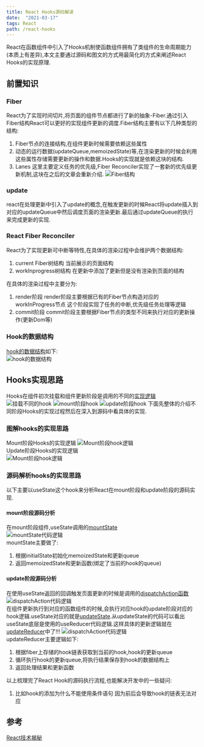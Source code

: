 ```yaml
---
title: React Hooks源码解读
date:  "2021-03-17"
tags: React
path: /react-hooks
---
```


React在函数组件中引入了Hooks机制使函数组件拥有了类组件的生命周期能力(本质上有差异),本文主要通过源码和图文的方式用最简化的方式来阐述React Hooks的实现原理.

## 前置知识
### Fiber
React为了实现时间切片,将页面的组件节点都进行了新的抽象-Fiber.通过引入Fiber结构React可以更好的实现组件更新的调度.Fiber结构主要有以下几种类型的结构:
1. Fiber节点的连接结构,在组件更新时候需要依赖这些属性
2. 动态的运行数据(updateQueue,memoizedState)等,在渲染更新的时候会利用这些属性存储需要更新的操作和数据.Hooks的实现就是依赖这块的结构.
3. Lanes 这里主要定义任务的优先级,Fiber Reconciler实现了一套新的优先级更新机制,这块在之后的文章会重新介绍.
![Fiber结构](./ReactHooks/Fiber.png)

### update
react在处理更新中引入了update的概念,在触发更新的时候React将update插入到对应的updateQueue中然后调度页面的渲染更新.最后通过updateQueue的执行来完成更新的实现. 

### React Fiber Reconciler
React为了实现更新可中断等特性,在具体的渲染过程中会维护两个数据结构:
1. current Fiber树结构  当前展示的页面结构
2. workInprogress树结构 在更新中添加了更新但是没有渲染到页面的结构  

在具体的渲染过程中主要分为:
1. render阶段 render阶段主要根据已有的Fiber节点构造对应的workInProgress节点 这个阶段实现了任务的中断,优先级任务处理等逻辑
2. commit阶段 commit阶段主要根据Fiber节点的类型不同来执行对应的更新操作(更新Dom等)

### Hook的数据结构
[hook的数据结构](https://github.com/facebook/react/blob/0203b6567c6fd6274866c853ef938241d24551ec/packages/react-reconciler/src/ReactFiberHooks.new.js#L140)如下:  
![hook的数据结构](./ReactHooks/hook.png)

## Hooks实现思路
Hooks在组件初次挂载和组件更新阶段是调用的不同的[实现逻辑](https://github.com/facebook/react/blob/1d1e49cfa453b58769e87c3c8d321024d58c948f/packages/react-reconciler/src/ReactFiberHooks.new.js#L389)
![挂载不同的hook](./ReactHooks/different_hook.png)
![mount阶段hook](./ReactHooks/mountHookCode.png)
![update阶段hook](./ReactHooks/updateHookCode.png)
下面先整体的介绍不同阶段Hooks的实现过程然后在深入到源码中看具体的实现.

### 图解hooks的实现思路
Mount阶段Hooks的实现逻辑
![Mount阶段hook逻辑](./ReactHooks/MountHook.jpg)  
Update阶段Hooks的实现逻辑  
![Mount阶段hook逻辑](./ReactHooks/updateHook.jpg)  

### 源码解析hooks的实现思路
以下主要以useState这个hook来分析React在mount阶段和update阶段的源码实现.

#### mount阶段源码分析
在mount阶段组件,useState调用的[mountState](https://github.com/facebook/react/blob/1d1e49cfa453b58769e87c3c8d321024d58c948f/packages/react-reconciler/src/ReactFiberHooks.new.js#L1235)  
![mountState代码逻辑](./ReactHooks/mountState.png)  
mountState主要做了:
1. 根据initialState初始化memoizedState和更新queue
2. 返回memoizedState和更新函数(绑定了当前的hook的queue)

#### update阶段源码分析
在使用useState返回的回调触发页面更新的时候是调用的[dispatchAction函数](https://github.com/facebook/react/blob/1d1e49cfa453b58769e87c3c8d321024d58c948f/packages/react-reconciler/src/ReactFiberHooks.new.js#L1901)  
![dispatchAction代码逻辑](./ReactHooks/dispatchAction.png)  
在组件更新执行到对应的函数组件的时候,会执行对应hook的update阶段对应的hook逻辑.useState对应的就是[updateState](https://github.com/facebook/react/blob/1d1e49cfa453b58769e87c3c8d321024d58c948f/packages/react-reconciler/src/ReactFiberHooks.new.js#L1262).从updateState的代码可以看出useState底层是使用的useReducer代码逻辑.这样具体的更新逻辑就在[updateReducer](https://github.com/facebook/react/blob/1d1e49cfa453b58769e87c3c8d321024d58c948f/packages/react-reconciler/src/ReactFiberHooks.new.js#L710)中了!!!
![dispatchAction代码逻辑](./ReactHooks/updateReducer.png)   
updateReducer主要逻辑如下:
1. 根据fiber上存储的hook链表获取到当前的hook,hook的更新queue
2. 循环执行hook的更新queue,将执行结果保存到hook的数据结构上
3. 返回处理结果和更新函数

以上梳理完了React Hook的源码执行流程,也能解决开发中的一些疑问:
1. 比如hook的添加为什么不能使用条件语句  因为前后会导致hook的链表无法对应

## 参考
[React技术揭秘](https://react.iamkasong.com/hooks/prepare.html#%E4%BB%8Elogo%E8%81%8A%E8%B5%B7)